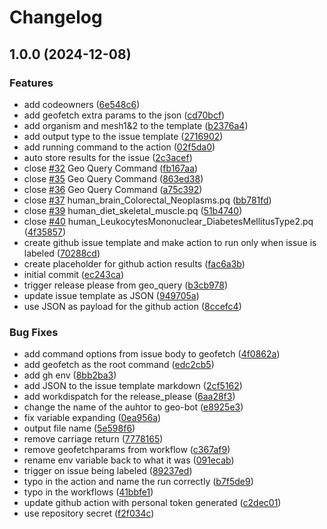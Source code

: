 # Changelog

## 1.0.0 (2024-12-08)


### Features

* add codeowners ([6e548c6](https://github.com/hassanfa/geo_datahub/commit/6e548c6d38573b8b1bb1388ac92136d6b92b2e06))
* add geofetch extra params to the json ([cd70bcf](https://github.com/hassanfa/geo_datahub/commit/cd70bcf44188ba813ae005744e44250d6b65d121))
* add organism and mesh1&2 to the template ([b2376a4](https://github.com/hassanfa/geo_datahub/commit/b2376a4e3855dece75f58e9cef9350c5952ed8de))
* add output type to the issue template ([2716902](https://github.com/hassanfa/geo_datahub/commit/271690212b55af65a90ec2deb77d2eb010ea4991))
* add running command to the action ([02f5da0](https://github.com/hassanfa/geo_datahub/commit/02f5da044e537bbef03c50c1db72118cd209a32e))
* auto store results for the issue ([2c3acef](https://github.com/hassanfa/geo_datahub/commit/2c3acef769af34d1efd8ab304a58c7db31e42f7a))
* close [#32](https://github.com/hassanfa/geo_datahub/issues/32) Geo Query Command ([fb167aa](https://github.com/hassanfa/geo_datahub/commit/fb167aaf5b7d291d80b985ed11a1f056ca61a6c2))
* close [#35](https://github.com/hassanfa/geo_datahub/issues/35) Geo Query Command ([863ed38](https://github.com/hassanfa/geo_datahub/commit/863ed386e192cfd5ea83a6a60c47332c3bb743a3))
* close [#36](https://github.com/hassanfa/geo_datahub/issues/36) Geo Query Command ([a75c392](https://github.com/hassanfa/geo_datahub/commit/a75c3926ad98c51ffb9b628ecdfbe5c5d0137025))
* close [#37](https://github.com/hassanfa/geo_datahub/issues/37) human_brain_Colorectal_Neoplasms.pq ([bb781fd](https://github.com/hassanfa/geo_datahub/commit/bb781fdafbcc05800813337692f22766f09119b1))
* close [#39](https://github.com/hassanfa/geo_datahub/issues/39) human_diet_skeletal_muscle.pq ([51b4740](https://github.com/hassanfa/geo_datahub/commit/51b47409a574649d97c21a5c6bc7d5f6cf73d34b))
* close [#40](https://github.com/hassanfa/geo_datahub/issues/40) human_LeukocytesMononuclear_DiabetesMellitusType2.pq ([4f35857](https://github.com/hassanfa/geo_datahub/commit/4f358578bb3ccd8c07201dc249900270d9772e72))
* create github issue template and make action to run only when issue is labeled ([70288cd](https://github.com/hassanfa/geo_datahub/commit/70288cd4aa048188ee0637819e0e40bb8d812a00))
* create placeholder for github action results ([fac6a3b](https://github.com/hassanfa/geo_datahub/commit/fac6a3b62ea04b5f0a0142831a07175ff2a402f7))
* initial commit ([ec243ca](https://github.com/hassanfa/geo_datahub/commit/ec243ca491a1e317426b9a506ed4addf06f6846d))
* trigger release please from geo_query ([b3cb978](https://github.com/hassanfa/geo_datahub/commit/b3cb9785583124b503cfb2729b2e8f62ba8c101c))
* update issue template as JSON ([949705a](https://github.com/hassanfa/geo_datahub/commit/949705a8dd37f39a7b76f89af8df378b031f60b4))
* use JSON as payload for the github action ([8ccefc4](https://github.com/hassanfa/geo_datahub/commit/8ccefc4b3a3248cd156c7757e9188c23e94578e8))


### Bug Fixes

* add command options from issue body to geofetch ([4f0862a](https://github.com/hassanfa/geo_datahub/commit/4f0862a77e4d5c85af7cd63a759e317e9dd80aff))
* add geofetch as the root command ([edc2cb5](https://github.com/hassanfa/geo_datahub/commit/edc2cb53c3044e8c4b9998d4a75e7140963352d2))
* add gh env ([8bb2ba3](https://github.com/hassanfa/geo_datahub/commit/8bb2ba3656e74c4dd97e2b3cf742bcac8012d1a4))
* add JSON to the issue template markdown ([2cf5162](https://github.com/hassanfa/geo_datahub/commit/2cf5162c4954692fe30e3268ef55abec0be6f168))
* add workdispatch for the release_please ([6aa28f3](https://github.com/hassanfa/geo_datahub/commit/6aa28f38eb1b4ee8dc49a199cac8421261c6b617))
* change the name of the auhtor to geo-bot ([e8925e3](https://github.com/hassanfa/geo_datahub/commit/e8925e3337538ea872d4fa55599d6175ccc345e7))
* fix variable expanding ([0ea956a](https://github.com/hassanfa/geo_datahub/commit/0ea956a78e63b015086ea06ce99773a66e7540ac))
* output file name ([5e598f6](https://github.com/hassanfa/geo_datahub/commit/5e598f671c79a22a5730e8d8f101e4dd865aab2e))
* remove carriage return ([7778165](https://github.com/hassanfa/geo_datahub/commit/777816535108a42b968efadc1b1cab7b80b68e74))
* remove geofetchparams from workflow ([c367af9](https://github.com/hassanfa/geo_datahub/commit/c367af9c8b09b83c94f3e1c9f9ce15fb6ffceef0))
* rename env variable back to what it was ([091ecab](https://github.com/hassanfa/geo_datahub/commit/091ecabdd7ded9515f2b9b0e6e4b2688b55e0179))
* trigger on issue being labeled ([89237ed](https://github.com/hassanfa/geo_datahub/commit/89237edfe9a2e80bdbd57de65d5f1e2020230628))
* typo in the action and name the run correctly ([b7f5de9](https://github.com/hassanfa/geo_datahub/commit/b7f5de92fa2231b3c85e8e92fafd1000848d1ce9))
* typo in the workflows ([41bbfe1](https://github.com/hassanfa/geo_datahub/commit/41bbfe19a12d896be8c826cdc4f7c1cb98903fed))
* update github action with personal token generated ([c2dec01](https://github.com/hassanfa/geo_datahub/commit/c2dec0152095713decd2b7249f08ae04f3a69e63))
* use repository secret ([f2f034c](https://github.com/hassanfa/geo_datahub/commit/f2f034c5ce0fab395227d82c0417b92f333d2d5f))

